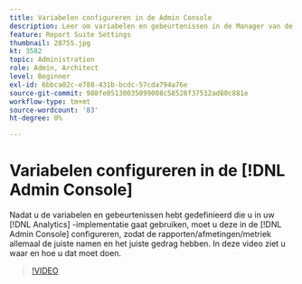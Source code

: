 ```yaml
---
title: Variabelen configureren in de Admin Console
description: Leer om variabelen en gebeurtenissen in de Manager van de Reeks van het Rapport te vormen, ervoor zorgend dat de rapporten, de afmetingen, en de metriek de juiste namen en het gedrag hebben.
feature: Report Suite Settings
thumbnail: 28755.jpg
kt: 3582
topic: Administration
role: Admin, Architect
level: Beginner
exl-id: 6bbca02c-e788-431b-bcdc-57cda794a76e
source-git-commit: 988fe05130035099008c58528f37512ad80c881e
workflow-type: tm+mt
source-wordcount: '83'
ht-degree: 0%

---
```


# Variabelen configureren in de [!DNL Admin Console]

Nadat u de variabelen en gebeurtenissen hebt gedefinieerd die u in uw [!DNL Analytics] -implementatie gaat gebruiken, moet u deze in de [!DNL Admin Console] configureren, zodat de rapporten/afmetingen/metriek allemaal de juiste namen en het juiste gedrag hebben. In deze video ziet u waar en hoe u dat moet doen.

>[!VIDEO](https://video.tv.adobe.com/v/28755/?quality=12&learn=on)

